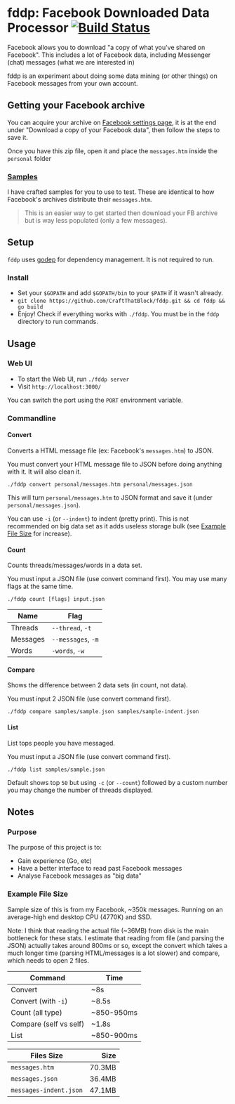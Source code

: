 # fddp: Facebook Downloaded Data Processor [![Build Status](https://travis-ci.org/CraftThatBlock/fddp.svg)](https://travis-ci.org/CraftThatBlock/fddp)

Facebook allows you to download "a copy of what you've shared on Facebook".
This includes a lot of Facebook data, including Messenger (chat) messages (what we are interested in)

fddp is an experiment about doing some data mining (or other things) on Facebook messages from your own account.

## Getting your Facebook archive
You can acquire your archive on [Facebook settings page](https://www.facebook.com/settings),
it is at the end under "Download a copy of your Facebook data", then follow the steps to save it.

Once you have this zip file, open it and place the `messages.htm` inside the `personal` folder  

### [Samples](https://github.com/CraftThatBlock/fddp/tree/master/samples)
I have crafted samples for you to use to test.
These are identical to how Facebook's archives distribute their `messages.htm`.

> This is an easier way to get started then download your FB archive but is way less populated (only a few messages).

## Setup
`fddp` uses [godep](https://github.com/tools/godep) for dependency management. It is not required to run.

### Install
- Set your `$GOPATH` and add `$GOPATH/bin` to your `$PATH` if it wasn't already.
- `git clone https://github.com/CraftThatBlock/fddp.git && cd fddp && go build`
- Enjoy! Check if everything works with `./fddp`. You must be in the `fddp` directory to run commands.

## Usage

### Web UI
- To start the Web UI, run `./fddp server`
- Visit `http://localhost:3000/`

You can switch the port using the `PORT` environment variable.

### Commandline

#### Convert
Converts a HTML message file (ex: Facebook's `messages.htm`) to JSON.

You must convert your HTML message file to JSON before doing anything with it. It will also clean it.
```
./fddp convert personal/messages.htm personal/messages.json
```

This will turn `personal/messages.htm` to JSON format and save it (under `personal/messages.json`).

You can use `-i` (or `--indent`) to indent (pretty print). This is not recommended on big data set as it adds useless storage bulk
(see [Example File Size](https://github.com/CraftThatBlock/fddp#example-file-size) for increase).


#### Count
Counts threads/messages/words in a data set.

You must input a JSON file (use convert command first). You may use many flags at the same time.
```
./fddp count [flags] input.json
```

| Name     | Flag               |
|----------|--------------------|
| Threads  | `--thread`, `-t`   |
| Messages | `--messages`, `-m` |
| Words    | `-words`, `-w`     |


#### Compare
Shows the difference between 2 data sets (in count, not data).

You must input 2 JSON file (use convert command first).
```
./fddp compare samples/sample.json samples/sample-indent.json
```

#### List
List tops people you have messaged.

You must input a JSON file (use convert command first).
```
./fddp list samples/sample.json
```

Default shows top `50` but using `-c` (or `--count`) followed by a custom number you may change the number of threads displayed.

## Notes

### Purpose
The purpose of this project is to:
- Gain experience (Go, etc)
- Have a better interface to read past Facebook messages
- Analyse Facebook messages as "big data"

### Example File Size 
Sample size of this is from my Facebook, ~350k messages.
Running on an average-high end desktop CPU (4770K) and SSD.

Note: I think that reading the actual file (~36MB) from disk is the main bottleneck for these stats.
I estimate that reading from file (and parsing the JSON) actually takes around 800ms or so,
except the convert which takes a much longer time (parsing HTML/messages is a lot slower) and compare, which needs to open 2 files.

| Command                | Time       |
|------------------------|------------|
| Convert                | ~8s      |
| Convert (with `-i`)    | ~8.5s        |
| Count (all type)       | ~850-950ms |
| Compare (self vs self) | ~1.8s      |
| List                   | ~850-900ms |

| Files Size             | Size   |
|------------------------|-------:|
| `messages.htm`         | 70.3MB |
| `messages.json`        | 36.4MB |
| `messages-indent.json` | 47.1MB |